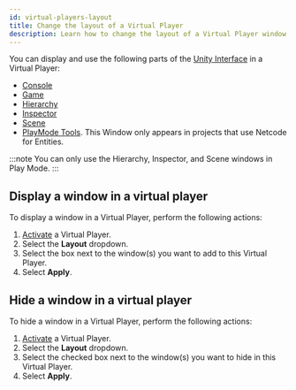 ```yaml
---
id: virtual-players-layout
title: Change the layout of a Virtual Player
description: Learn how to change the layout of a Virtual Player window.
---
```


You can display and use the following parts of the [Unity Interface](https://docs.unity3d.com/Manual/UsingTheEditor.html) in a Virtual Player:
- [Console](https://docs.unity3d.com/Manual/Console.html)
- [Game](https://docs.unity3d.com/Manual/GameView.html)
- [Hierarchy](https://docs.unity3d.com/Manual/Hierarchy.html)
- [Inspector](https://docs.unity3d.com/Manual/UsingTheInspector.html)
- [Scene](https://docs.unity3d.com/Manual/UsingTheSceneView.html)
- [PlayMode Tools](https://docs.unity3d.com/Packages/com.unity.netcode@1.2/manual/playmode-tool.html). This Window only appears in projects that use Netcode for Entities.

:::note
You can only use the Hierarchy, Inspector, and Scene windows in Play Mode.
:::

## Display a window in a virtual player

To display a window in a Virtual Player, perform the following actions: 

1. [Activate](../virtual-players/virtual-players-enable) a Virtual Player.
2. Select the **Layout** dropdown.
3. Select the box next to the window(s) you want to add to this Virtual Player.
4. Select **Apply**.

## Hide a window in a virtual player

To hide a window in a Virtual Player, perform the following actions: 

1. [Activate](../virtual-players/virtual-players-enable) a Virtual Player.
2. Select the **Layout** dropdown.
3. Select the checked box next to the window(s) you want to hide in this Virtual Player.
4. Select **Apply**.
